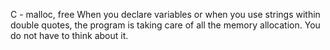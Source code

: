 C - malloc, free
When you declare variables or when you use strings within double quotes, the 
program is taking care of all the memory allocation. You do not have to think about 
it.
